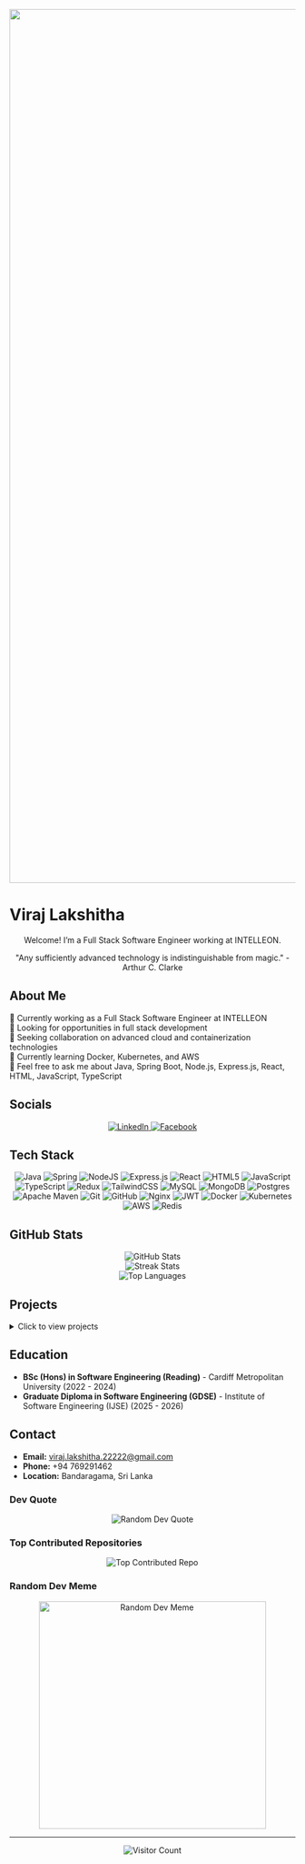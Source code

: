 <p align="center">
  <img width="2816" height="1536" alt="Gemini_Generated_Image_quckkbquckkbquck" src="https://github.com/user-attachments/assets/c7ff778e-455d-4a6b-9be9-2ecc8d88a784" />
</p>

# Viraj Lakshitha


<p align="center">
  Welcome! I’m a Full Stack Software Engineer working at INTELLEON.
</p>

<p align="center">
  "Any sufficiently advanced technology is indistinguishable from magic." - Arthur C. Clarke
</p>

## About Me
🔭 Currently working as a Full Stack Software Engineer at INTELLEON<br>
👯 Looking for opportunities in full stack development<br>
🤝 Seeking collaboration on advanced cloud and containerization technologies<br>
🌱 Currently learning Docker, Kubernetes, and AWS<br>
💬 Feel free to ask me about Java, Spring Boot, Node.js, Express.js, React, HTML, JavaScript, TypeScript<br>

## Socials
<p align="center">
  <a href="https://linkedin.com/in/viraj-lakshitha01">
    <img src="https://img.shields.io/badge/LinkedIn-%230077B5.svg?logo=linkedin&logoColor=white" alt="LinkedIn">
  </a>
  <a href="https://web.facebook.com/virajlakshitha.lakshitha.77/">
    <img src="https://img.shields.io/badge/Facebook-%231877F2.svg?logo=Facebook&logoColor=white" alt="Facebook">
  </a>
</p>

## Tech Stack
<p align="center">
  <img src="https://img.shields.io/badge/java-%23ED8B00.svg?style=for-the-badge&logo=java&logoColor=white" alt="Java"> 
  <img src="https://img.shields.io/badge/spring-%236DB33F.svg?style=for-the-badge&logo=spring&logoColor=white" alt="Spring"> 
  <img src="https://img.shields.io/badge/node.js-6DA55F?style=for-the-badge&logo=node.js&logoColor=white" alt="NodeJS"> 
  <img src="https://img.shields.io/badge/express.js-%23404d59.svg?style=for-the-badge&logo=express&logoColor=%2361DAFB" alt="Express.js"> 
  <img src="https://img.shields.io/badge/react-%2320232a.svg?style=for-the-badge&logo=react&logoColor=%2361DAFB" alt="React"> 
  <img src="https://img.shields.io/badge/html5-%23E34F26.svg?style=for-the-badge&logo=html5&logoColor=white" alt="HTML5"> 
  <img src="https://img.shields.io/badge/javascript-%23323330.svg?style=for-the-badge&logo=javascript&logoColor=%23F7DF1E" alt="JavaScript"> 
  <img src="https://img.shields.io/badge/typescript-%23007ACC.svg?style=for-the-badge&logo=typescript&logoColor=white" alt="TypeScript"> 
  <img src="https://img.shields.io/badge/redux-%23593d88.svg?style=for-the-badge&logo=redux&logoColor=white" alt="Redux"> 
  <img src="https://img.shields.io/badge/tailwindcss-%2338B2AC.svg?style=for-the-badge&logo=tailwind-css&logoColor=white" alt="TailwindCSS"> 
  <img src="https://img.shields.io/badge/mysql-%2300f.svg?style=for-the-badge&logo=mysql&logoColor=white" alt="MySQL"> 
  <img src="https://img.shields.io/badge/MongoDB-%234ea94b.svg?style=for-the-badge&logo=mongodb&logoColor=white" alt="MongoDB"> 
  <img src="https://img.shields.io/badge/postgres-%23316192.svg?style=for-the-badge&logo=postgresql&logoColor=white" alt="Postgres"> 
  <img src="https://img.shields.io/badge/Apache%20Maven-C71A36?style=for-the-badge&logo=Apache%20Maven&logoColor=white" alt="Apache Maven"> 
  <img src="https://img.shields.io/badge/git-%23F05033.svg?style=for-the-badge&logo=git&logoColor=white" alt="Git"> 
  <img src="https://img.shields.io/badge/github-%23121011.svg?style=for-the-badge&logo=github&logoColor=white" alt="GitHub"> 
  <img src="https://img.shields.io/badge/nginx-%23009639.svg?style=for-the-badge&logo=nginx&logoColor=white" alt="Nginx"> 
  <img src="https://img.shields.io/badge/JWT-black?style=for-the-badge&logo=JSON%20web%20tokens" alt="JWT"> 
  <img src="https://img.shields.io/badge/docker-%230db7ed.svg?style=for-the-badge&logo=docker&logoColor=white" alt="Docker"> 
  <img src="https://img.shields.io/badge/kubernetes-%23326ce5.svg?style=for-the-badge&logo=kubernetes&logoColor=white" alt="Kubernetes"> 
  <img src="https://img.shields.io/badge/AWS-%23FF9900.svg?style=for-the-badge&logo=amazon-aws&logoColor=white" alt="AWS"> 
  <img src="https://img.shields.io/badge/redis-%23DD0031.svg?style=for-the-badge&logo=redis&logoColor=white" alt="Redis">
</p>

## GitHub Stats
<p align="center">
  <img src="https://github-readme-stats.vercel.app/api?username=Viraj-Lakshitha12&theme=dracula&hide_border=true&include_all_commits=true&count_private=true" alt="GitHub Stats"><br>
  <img src="https://github-readme-streak-stats.herokuapp.com/?user=Viraj-Lakshitha12&theme=dracula&hide_border=true" alt="Streak Stats"><br>
  <img src="https://github-readme-stats.vercel.app/api/top-langs/?username=Viraj-Lakshitha12&theme=dracula&hide_border=true&include_all_commits=true&count_private=true&layout=compact" alt="Top Languages">
</p>

## Projects
<details>
  <summary>Click to view projects</summary>
  
- **[E-Commerce Backend API (2024)](https://github.com/Viraj-Lakshitha12/E-Commerce-API)**  
  Designed and implemented a scalable microservices-based backend for an e-commerce platform. Containerized with Docker and orchestrated via Docker Compose for local development and deployment.

- **[SC Graphics and Promotions Backend (2024)](https://github.com/Arimax-Solutions/SC-Graphics-and-Promotions-Backend)**  
  Developed an e-commerce website with an admin dashboard for product management, integrated with Daraz. Currently directs customers to Daraz for purchases, with plans for an on-site payment gateway.

- **[Food Ordering System (2024)](https://github.com/Viraj-Lakshitha12/Food-Ordering-App)**  
  Built a user-friendly food ordering application using React for the frontend and Node.js for the backend, enabling customers to browse menus, place orders, and manage accounts efficiently.

- **[Travel Planning System (2023)](https://github.com/Viraj-Lakshitha12/Travel-Planning-Application)**  
  Developed a dynamic web application using microservices with Spring Boot, Hibernate for data handling, and MySQL for storage.

- **[Portfolio Website (2023)](https://github.com/Viraj-Lakshitha12/New-Portfolio)**  
  Created a personal portfolio website using JavaScript, CSS, HTML, and integrated with EmailJS to showcase projects and assignments.
  
</details>

## Education
- **BSc (Hons) in Software Engineering (Reading)** - Cardiff Metropolitan University (2022 - 2024)  
- **Graduate Diploma in Software Engineering (GDSE)** - Institute of Software Engineering (IJSE) (2025 - 2026)

## Contact
- **Email:** viraj.lakshitha.22222@gmail.com  
- **Phone:** +94 769291462  
- **Location:** Bandaragama, Sri Lanka

### Dev Quote
<p align="center">
  <img src="https://quotes-github-readme.vercel.app/api?type=horizontal&theme=dracula" alt="Random Dev Quote">
</p>

### Top Contributed Repositories
<p align="center">
  <img src="https://github-contributor-stats.vercel.app/api?username=Viraj-Lakshitha12&limit=5&theme=dracula&combine_all_yearly_contributions=true" alt="Top Contributed Repo">
</p>

### Random Dev Meme
<p align="center">
  <img src="https://via.placeholder.com/400x400?text=Random+Dev+Meme+Loading..." alt="Random Dev Meme" style="height: 400px;">
</p>

---
<p align="center">
  <img src="https://visitcount.itsvg.in/api?id=Viraj-Lakshitha12&icon=0&color=0" alt="Visitor Count">
</p>

<!-- Created with GPRM ( https://gprm.itsvg.in ) -->
